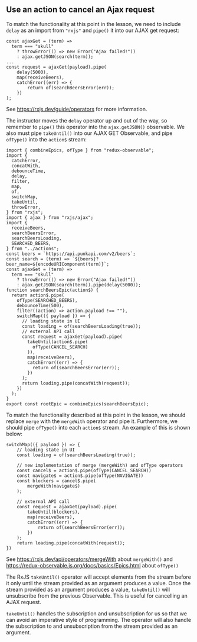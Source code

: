 ## Use an action to cancel an Ajax request

<Timestamp start="0:25" end="0:45">

To match the functionality at this point in the lesson, we need to include `delay` as an import from `"rxjs"` and `pipe()` it into our AJAX get request:

```
const ajaxGet = (term) =>
  term === "skull"
    ? throwError(() => new Error("Ajax failed!"))
    : ajax.getJSON(search(term));
...
const request = ajaxGet(payload).pipe(
    delay(5000),
    map(receiveBeers),
    catchError((err) => {
        return of(searchBeersError(err));
    })
);
```

See https://rxjs.dev/guide/operators for more information.

</Timestamp>

<Timestamp start="0:50" end="2:50">

The instructor moves the `delay` operator up and out of the way, so remember to `pipe()` this operator into the `ajax.getJSON()` observable. We also must pipe `takeUntil()` into our AJAX GET Observable, and pipe `ofType()` into the `action$` stream:

```
import { combineEpics, ofType } from "redux-observable";
import {
  catchError,
  concatWith,
  debounceTime,
  delay,
  filter,
  map,
  of,
  switchMap,
  takeUntil,
  throwError,
} from "rxjs";
import { ajax } from "rxjs/ajax";
import {
  receiveBeers,
  searchBeersError,
  searchBeersLoading,
  SEARCHED_BEERS,
} from "../actions";
const beers = `https://api.punkapi.com/v2/beers`;
const search = (term) => `${beers}?beer_name=${encodeURIComponent(term)}`;
const ajaxGet = (term) =>
  term === "skull"
    ? throwError(() => new Error("Ajax failed!"))
    : ajax.getJSON(search(term)).pipe(delay(5000));
function searchBeersEpic(action$) {
  return action$.pipe(
    ofType(SEARCHED_BEERS),
    debounceTime(500),
    filter((action) => action.payload !== ""),
    switchMap(({ payload }) => {
      // loading state in UI
      const loading = of(searchBeersLoading(true));
      // external API call
      const request = ajaxGet(payload).pipe(
        takeUntil(action$.pipe(
          ofType(CANCEL_SEARCH)
        )),
        map(receiveBeers),
        catchError((err) => {
          return of(searchBeersError(err));
        })
      );
      return loading.pipe(concatWith(request));
    })
  );
}
export const rootEpic = combineEpics(searchBeersEpic);
```

</Timestamp>

<Timestamp start="3:00" end="3:35">

To match the functionality described at this point in the lesson, we should replace `merge` with the `mergeWith` operator and pipe it. Furthermore, we should pipe `ofType()` into each `action$` stream. An example of this is shown below:

```
switchMap(({ payload }) => {
    // loading state in UI
    const loading = of(searchBeersLoading(true));

    // new implementation of merge (mergeWith) and ofType operators
    const cancel$ = action$.pipe(ofType(CANCEL_SEARCH))
    const navigate$ = action$.pipe(ofType(NAVIGATE))
    const blockers = cancel$.pipe(
        mergeWith(navigate$)
    );

    // external API call
    const request = ajaxGet(payload).pipe(
        takeUntil(blockers),
        map(receiveBeers),
        catchError((err) => {
            return of(searchBeersError(err));
        })
    );
    return loading.pipe(concatWith(request));
})
```

See https://rxjs.dev/api/operators/mergeWith about `mergeWith()` and https://redux-observable.js.org/docs/basics/Epics.html about `ofType()`

</Timestamp>

The RxJS `takeUntil()` operator will accept elements from the stream before it only until the stream provided as an argument produces a value. Once the stream provided as an argument produces a value, `takeUntil()` will unsubscribe from the previous Observable. This is useful for cancelling an AJAX request.

`takeUntil()` handles the subscription and unsubscription for us so that we can avoid an imperative style of programming. The operator will also handle the subscription to and unsubscription from the stream provided as an argument.
